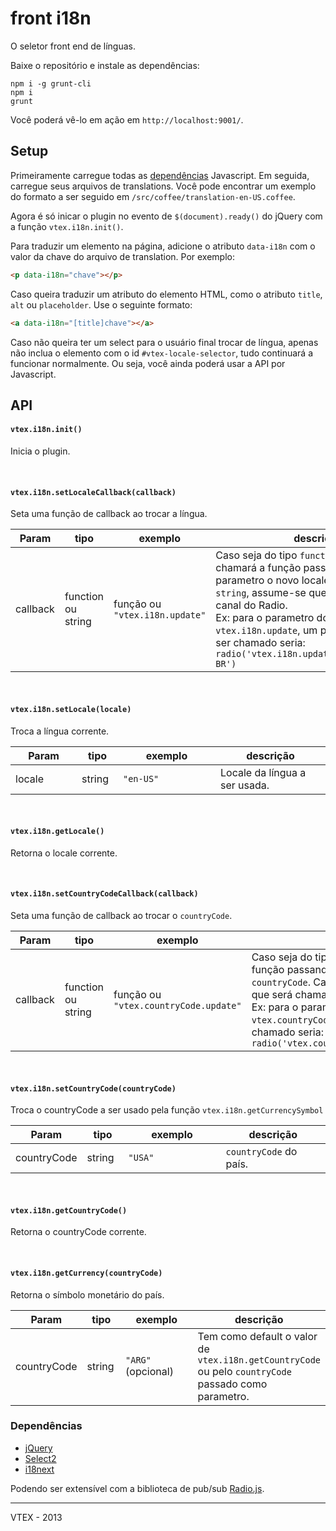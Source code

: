 # front i18n

O seletor front end de línguas.

Baixe o repositório e instale as dependências:

```console
npm i -g grunt-cli
npm i
grunt
```

Você poderá vê-lo em ação em `http://localhost:9001/`.

## Setup

Primeiramente carregue todas as [dependências](#dependncias) Javascript. Em seguida, carregue seus arquivos de translations. Você pode encontrar um exemplo do formato a ser seguido em `/src/coffee/translation-en-US.coffee`.

Agora é só inicar o plugin no evento de `$(document).ready()` do jQuery com a função `vtex.i18n.init()`.


Para traduzir um elemento na página, adicione o atributo `data-i18n` com o valor da chave do arquivo de translation. Por exemplo:

```html
<p data-i18n="chave"></p>
```
	
Caso queira traduzir um atributo do elemento HTML, como o atributo `title`, `alt` ou `placeholder`. Use o seguinte formato:

```html
<a data-i18n="[title]chave"></a>
```

Caso não queira ter um select para o usuário final trocar de língua, apenas não inclua o elemento com o id `#vtex-locale-selector`, tudo continuará a funcionar normalmente. Ou seja, você ainda poderá usar a API por Javascript.

## API

<h4 id="init"><code>vtex.i18n.init()</code></h4>
<p>Inicia o plugin.</p>

<br>

<h4 id="setLocaleCallback"><code>vtex.i18n.setLocaleCallback(callback)</code></h4>
<p>Seta uma função de callback ao trocar a língua.</p>
<table class="table table-bordered table-striped">
	<thead>
		<tr>
			<th style="width: 90px;">Param</th>
			<th style="width: 50px;">tipo</th>
			<th style="width: 140px;">exemplo</th>
			<th>descrição</th>
		</tr>
	</thead>
	<tbody>
		<tr>
			<td>callback</td>
			<td>function ou string</td>
			<td>função ou <code>"vtex.i18n.update"</code></td>
			<td>Caso seja do tipo <code>function</code>, o callback chamará a função passando como parametro o novo locale. Caso seja do tipo <code>string</code>, assume-se que será chamado um canal do Radio.<br> Ex: para o parametro do tipo string <code>vtex.i18n.update</code>, um possível callback a ser chamado seria: <code>radio('vtex.i18n.update').broadcast('pt-BR')</code></td>
		</tr>
	</tbody>
</table>

<br>

<h4 id="setLocale"><code>vtex.i18n.setLocale(locale)</code></h4>
<p>Troca a língua corrente.</p>
<table class="table table-bordered table-striped">
	<thead>
		<tr>
			<th style="width: 90px;">Param</th>
			<th style="width: 50px;">tipo</th>
			<th style="width: 140px;">exemplo</th>
			<th>descrição</th>
		</tr>
	</thead>
	<tbody>
		<tr>
			<td>locale</td>
			<td>string</td>
			<td><code>"en-US"</code></td>
			<td>Locale da língua a ser usada.</td>
		</tr>
	</tbody>
</table>

<br>

<h4 id="getLocale"><code>vtex.i18n.getLocale()</code></h4>
<p>Retorna o locale corrente.</p>

<br>

<h4 id="setCountryCodeCallback"><code>vtex.i18n.setCountryCodeCallback(callback)</code></h4>
<p>Seta uma função de callback ao trocar o <code>countryCode</code>.</p>
<table class="table table-bordered table-striped">
	<thead>
		<tr>
			<th style="width: 90px;">Param</th>
			<th style="width: 50px;">tipo</th>
			<th style="width: 140px;">exemplo</th>
			<th>descrição</th>
		</tr>
	</thead>
	<tbody>
		<tr>
			<td>callback</td>
			<td>function ou string</td>
			<td>função ou <code>"vtex.countryCode.update"</code></td>
			<td>Caso seja do tipo <code>function</code>, o callback chamará a função passando como parametro o novo <code>countryCode</code>. Caso seja do tipo <code>string</code>, assume-se que será chamado um canal do Radio.<br> Ex: para o parametro do tipo string <code>vtex.countryCode.update</code>, um possível callback a ser chamado seria: <code>radio('vtex.countryCode.update').broadcast('ARG')</code></td>
		</tr>
	</tbody>
</table>

<br>

<h4 id="setCountryCode"><code>vtex.i18n.setCountryCode(countryCode)</code></h4>
<p>Troca o countryCode a ser usado pela função <code>vtex.i18n.getCurrencySymbol</code></p>
<table class="table table-bordered table-striped">
	<thead>
		<tr>
			<th style="width: 90px;">Param</th>
			<th style="width: 50px;">tipo</th>
			<th style="width: 140px;">exemplo</th>
			<th>descrição</th>
		</tr>
	</thead>
	<tbody>
		<tr>
			<td>countryCode</td>
			<td>string</td>
			<td><code>"USA"</code></td>
			<td><code>countryCode</code> do país.</td>
		</tr>
	</tbody>
</table>

<br>

<h4 id="getCountryCode"><code>vtex.i18n.getCountryCode()</code></h4>
<p>Retorna o countryCode corrente.</p>

<br>

<h4 id="getCurrencySymbol"><code>vtex.i18n.getCurrency(countryCode)</code></h4>
<p>Retorna o símbolo monetário do país.</p>
<table class="table table-bordered table-striped">
	<thead>
		<tr>
			<th style="width: 90px;">Param</th>
			<th style="width: 50px;">tipo</th>
			<th style="width: 140px;">exemplo</th>
			<th>descrição</th>
		</tr>
	</thead>
	<tbody>
		<tr>
			<td>countryCode</td>
			<td>string</td>
			<td><code>"ARG"</code> (opcional)</td>
			<td>Tem como default o valor de <code>vtex.i18n.getCountryCode</code> ou pelo <code>countryCode</code> passado como parametro.</td>
		</tr>
	</tbody>
</table>

### Dependências

- [jQuery](http://jquery.com/)
- [Select2](http://ivaynberg.github.io/select2/)
- [i18next](http://i18next.com/)

Podendo ser extensível com a biblioteca de pub/sub [Radio.js](http://radio.uxder.com/).

-------

VTEX - 2013
